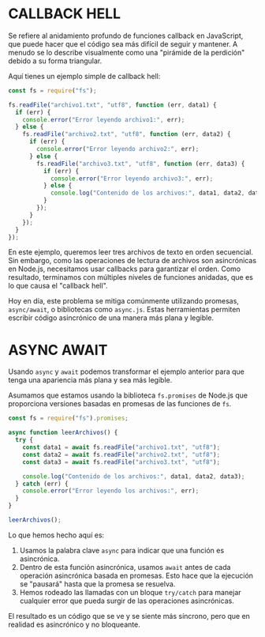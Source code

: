 # CALLBACK HELL

Se refiere al anidamiento profundo de funciones callback en JavaScript, que puede hacer que el código sea más difícil de seguir y mantener. A menudo se lo describe visualmente como una "pirámide de la perdición" debido a su forma triangular.

Aquí tienes un ejemplo simple de callback hell:

```javascript
const fs = require("fs");

fs.readFile("archivo1.txt", "utf8", function (err, data1) {
  if (err) {
    console.error("Error leyendo archivo1:", err);
  } else {
    fs.readFile("archivo2.txt", "utf8", function (err, data2) {
      if (err) {
        console.error("Error leyendo archivo2:", err);
      } else {
        fs.readFile("archivo3.txt", "utf8", function (err, data3) {
          if (err) {
            console.error("Error leyendo archivo3:", err);
          } else {
            console.log("Contenido de los archivos:", data1, data2, data3);
          }
        });
      }
    });
  }
});
```

En este ejemplo, queremos leer tres archivos de texto en orden secuencial. Sin embargo, como las operaciones de lectura de archivos son asincrónicas en Node.js, necesitamos usar callbacks para garantizar el orden. Como resultado, terminamos con múltiples niveles de funciones anidadas, que es lo que causa el "callback hell".

Hoy en día, este problema se mitiga comúnmente utilizando promesas, `async/await`, o bibliotecas como `async.js`. Estas herramientas permiten escribir código asincrónico de una manera más plana y legible.

# ASYNC AWAIT

Usando `async` y `await` podemos transformar el ejemplo anterior para que tenga una apariencia más plana y sea más legible.

Asumamos que estamos usando la biblioteca `fs.promises` de Node.js que proporciona versiones basadas en promesas de las funciones de `fs`.

```javascript
const fs = require("fs").promises;

async function leerArchivos() {
  try {
    const data1 = await fs.readFile("archivo1.txt", "utf8");
    const data2 = await fs.readFile("archivo2.txt", "utf8");
    const data3 = await fs.readFile("archivo3.txt", "utf8");

    console.log("Contenido de los archivos:", data1, data2, data3);
  } catch (err) {
    console.error("Error leyendo los archivos:", err);
  }
}

leerArchivos();
```

Lo que hemos hecho aquí es:

1. Usamos la palabra clave `async` para indicar que una función es asincrónica.
2. Dentro de esta función asincrónica, usamos `await` antes de cada operación asincrónica basada en promesas. Esto hace que la ejecución se "pausará" hasta que la promesa se resuelva.
3. Hemos rodeado las llamadas con un bloque `try/catch` para manejar cualquier error que pueda surgir de las operaciones asincrónicas.

El resultado es un código que se ve y se siente más síncrono, pero que en realidad es asincrónico y no bloqueante.
